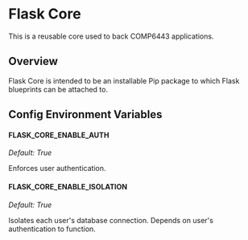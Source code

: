# Flask Core

This is a reusable core used to back COMP6443 applications.

## Overview

Flask Core is intended to be an installable Pip package to which Flask blueprints can be attached to.

## Config Environment Variables 

#### FLASK_CORE_ENABLE_AUTH

*Default: True*

Enforces user authentication.

#### FLASK_CORE_ENABLE_ISOLATION

*Default: True*

Isolates each user's database connection. Depends on user's authentication to function.

```